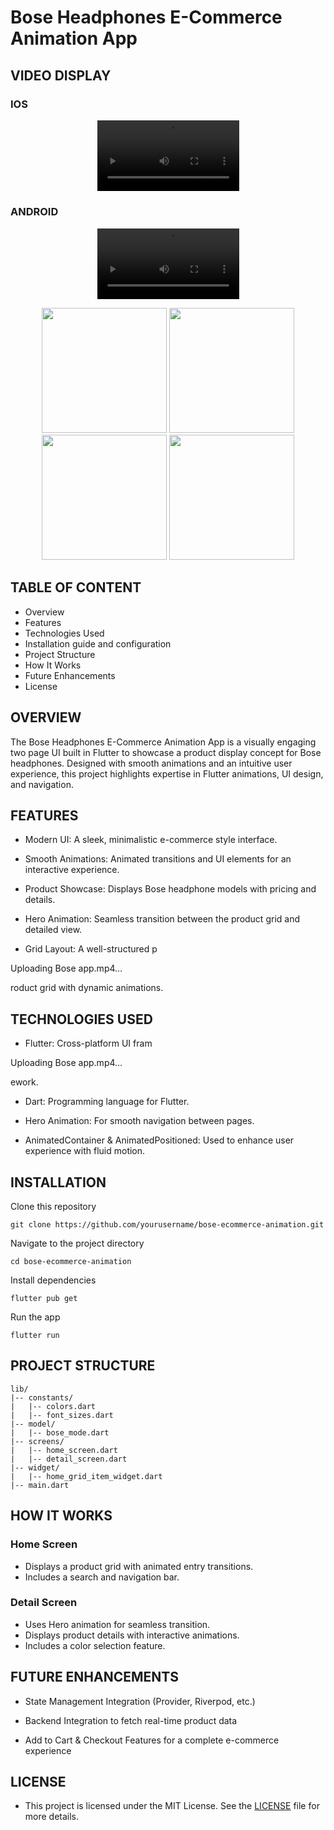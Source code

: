 # Bose Headphones E-Commerce Animation App

## VIDEO DISPLAY
### IOS
<p align="center"> 
  <video width="45%" src="https://github.com/user-attachments/assets/18b9284d-22d9-4c38-b878-22da8bfe7034" controls></video>
</p>

### ANDROID
<p align="center">  
  <video width="45%" src="https://github.com/user-attachments/assets/ac054540-6e3f-411d-874f-8718e3dc5b29" controls></video>
</p>

<p align="center">
  <img src="https://github.com/user-attachments/assets/0c135453-ab9c-4f9a-86c4-684d6ecc3286" width="200"/>
  <img src="https://github.com/user-attachments/assets/f6e282cf-0139-4c7c-9881-d5dcc120de93" width="200"/>
  <img src="https://github.com/user-attachments/assets/92776cc5-9255-43ed-8327-e1bae2d037f5" width="200"/>
  <img src="https://github.com/user-attachments/assets/06e760aa-4ad2-4e03-b24b-7548090335e1" width="200"/>
</p>

## TABLE OF CONTENT
- Overview
- Features
- Technologies Used
- Installation guide and configuration
- Project Structure
- How It Works
- Future Enhancements
- License

## OVERVIEW
The Bose Headphones E-Commerce Animation App is a visually engaging two page UI built in Flutter to showcase a product display concept for Bose headphones. Designed with smooth animations and an intuitive user experience, this project highlights expertise in Flutter animations, UI design, and navigation.

## FEATURES
- Modern UI: A sleek, minimalistic e-commerce style interface.

- Smooth Animations: Animated transitions and UI elements for an interactive experience.

- Product Showcase: Displays Bose headphone models with pricing and details.

- Hero Animation: Seamless transition between the product grid and detailed view.

- Grid Layout: A well-structured p

Uploading Bose app.mp4…

roduct grid with dynamic animations.

## TECHNOLOGIES USED
- Flutter: Cross-platform UI fram

Uploading Bose app.mp4…

ework.

- Dart: Programming language for Flutter.

- Hero Animation: For smooth navigation between pages.

- AnimatedContainer & AnimatedPositioned: Used to enhance user experience with fluid motion.

## INSTALLATION
Clone this repository
```
git clone https://github.com/yourusername/bose-ecommerce-animation.git
```

Navigate to the project directory
```
cd bose-ecommerce-animation
```

Install dependencies
```
flutter pub get
```

Run the app
```
flutter run
```

## PROJECT STRUCTURE
```
lib/
|-- constants/
|   |-- colors.dart
|   |-- font_sizes.dart
|-- model/
|   |-- bose_mode.dart
|-- screens/
|   |-- home_screen.dart
|   |-- detail_screen.dart
|-- widget/
|   |-- home_grid_item_widget.dart
|-- main.dart
```

## HOW IT WORKS
### Home Screen
- Displays a product grid with animated entry transitions.
- Includes a search and navigation bar.

### Detail Screen
- Uses Hero animation for seamless transition.
- Displays product details with interactive animations.
- Includes a color selection feature.

## FUTURE ENHANCEMENTS
- State Management Integration (Provider, Riverpod, etc.)

- Backend Integration to fetch real-time product data

- Add to Cart & Checkout Features for a complete e-commerce experience

## LICENSE
- This project is licensed under the MIT License. See the <a href="https://github.com/DevAdedoyin/BOSE-ecommerce-animation/blob/master/LICENSE">LICENSE</a> file for more details.
